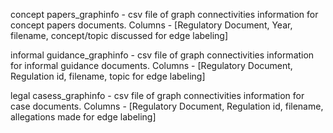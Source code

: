 concept papers_graphinfo - csv file of graph connectivities information for concept papers documents. Columns - [Regulatory Document, Year, filename, concept/topic discussed for edge labeling]

informal guidance_graphinfo - csv file of graph connectivities information for informal guidance documents. Columns - [Regulatory Document, Regulation id, filename, topic for edge labeling]

legal casess_graphinfo - csv file of graph connectivities information for case documents. Columns - [Regulatory Document, Regulation id, filename, allegations made for edge labeling]
